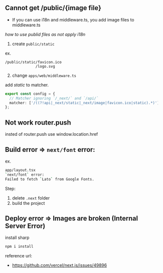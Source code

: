 ## Cannot get /public/{image file}

* If you can use i18n and middleware.ts, you add image files to middleware.ts

*how to use publid files as not apply i18n*

1. create `public/static`

ex.  

```text
/public/static/favicon.ico
              /logo.svg
```

2. change `apps/web/middleware.ts`

add *static* to matcher.

```ts
export const config = {
  // Matcher ignoring `/_next/` and `/api/`
  matcher: ['/((?!api|_next/static|_next/image|favicon.ico|static).*)']
};
```

## Not work router.push

insted of router.push use window.location.href

## Build error => `next/font` error:

ex.

```bash
app/layout.tsx
`next/font` error:
Failed to fetch `Lato` from Google Fonts.
```

Step: 

1. delete `.next` folder
2. build the project

## Deploy error => Images are broken (Internal Server Error)

install sharp

```bash
npm i install
```

reference url:  

* https://github.com/vercel/next.js/issues/49896
